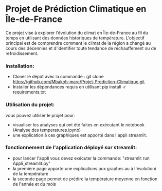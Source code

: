 # Projet de Prédiction Climatique en Île-de-France
Ce projet vise à explorer l'évolution du climat en Île-de-France au fil du temps en utilisant des données historiques de température. 
L'objectif principal est de comprendre comment le climat de la région a changé au cours des décennies et d'identifier toute tendance de réchauffement ou de refroidissement.

### Installation:
- Cloner le dépôt avec la commande : git clone https://github.com/Mbakoh-marc/Projet-Prediction-Climatique.git
- Installer les dépendances requis en utilisant pip install -r requirements.txt

### Utilisation du projet:

vous pouvez utiliser le projet pour:
- visualiser les analyses qui ont été faites en exécutant le notebook (Analyse des temperatures.ipynb)
- une explication à ces graphiques est apporté dans l'appli streamlit.

### fonctionnement de l'application déployé sur streamlit:

- pour lancer l'appli vous devez exécuter la commande: "streamlit run Appli_streamlit.py"
- la première page apporte une explications aux graphes au à l'évolutioni de la température
- la seconde page permet de prédire la température moyenne en fonction de l'année et du mois





